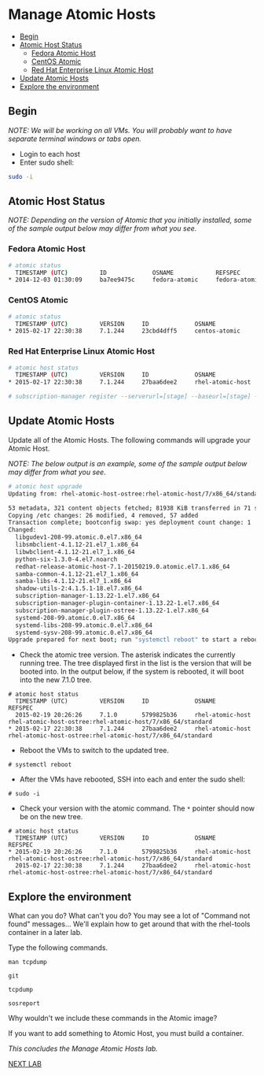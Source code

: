 # Manage Atomic Hosts

<!-- MarkdownTOC depth=4 autolink=true bracket=round -->

- [Begin](#begin)
- [Atomic Host Status](#atomic-host-status)
  - [Fedora Atomic Host](#fedora-atomic-host)
  - [CentOS Atomic](#centos-atomic)
  - [Red Hat Enterprise Linux Atomic Host](#red-hat-enterprise-linux-atomic-host)
- [Update Atomic Hosts](#update-atomic-hosts)
- [Explore the environment](#explore-the-environment)

<!-- /MarkdownTOC -->

## Begin

_NOTE: We will be working on all VMs. You will probably want to have separate terminal windows or tabs open._

* Login to each host
* Enter sudo shell:

```bash
sudo -i
```

## Atomic Host Status

_NOTE: Depending on the version of Atomic that you initially installed, some of the sample output below may differ from what you see._

### Fedora Atomic Host
```bash
# atomic status
  TIMESTAMP (UTC)         ID             OSNAME            REFSPEC
* 2014-12-03 01:30:09     ba7ee9475c     fedora-atomic     fedora-atomic:fedora-atomic/f21/x86_64/docker-host
```

### CentOS Atomic
```bash
# atomic status
  TIMESTAMP (UTC)         VERSION     ID             OSNAME               REFSPEC                                                 
* 2015-02-17 22:30:38     7.1.244     23cbd4dff5     centos-atomic        centos-atomic:centos-atomic/7/x86_64/standard     
```

### Red Hat Enterprise Linux Atomic Host

```bash
# atomic host status
  TIMESTAMP (UTC)         VERSION     ID             OSNAME               REFSPEC                                                 
* 2015-02-17 22:30:38     7.1.244     27baa6dee2     rhel-atomic-host     rhel-atomic-host:rhel-atomic-host/7/x86_64/standard     

# subscription-manager register --serverurl=[stage] --baseurl=[stage] --username=[account_user] --password=[account_pass] --auto-attach
```

## Update Atomic Hosts

Update all of the Atomic Hosts. The following commands will upgrade your Atomic Host.  

_NOTE: The below output is an example, some of the sample output below may differ from what you see._

```bash
# atomic host upgrade
Updating from: rhel-atomic-host-ostree:rhel-atomic-host/7/x86_64/standard

53 metadata, 321 content objects fetched; 81938 KiB transferred in 71 seconds
Copying /etc changes: 26 modified, 4 removed, 57 added
Transaction complete; bootconfig swap: yes deployment count change: 1
Changed:
  libgudev1-208-99.atomic.0.el7.x86_64
  libsmbclient-4.1.12-21.el7_1.x86_64
  libwbclient-4.1.12-21.el7_1.x86_64
  python-six-1.3.0-4.el7.noarch
  redhat-release-atomic-host-7.1-20150219.0.atomic.el7.1.x86_64
  samba-common-4.1.12-21.el7_1.x86_64
  samba-libs-4.1.12-21.el7_1.x86_64
  shadow-utils-2:4.1.5.1-18.el7.x86_64
  subscription-manager-1.13.22-1.el7.x86_64
  subscription-manager-plugin-container-1.13.22-1.el7.x86_64
  subscription-manager-plugin-ostree-1.13.22-1.el7.x86_64
  systemd-208-99.atomic.0.el7.x86_64
  systemd-libs-208-99.atomic.0.el7.x86_64
  systemd-sysv-208-99.atomic.0.el7.x86_64
Upgrade prepared for next boot; run "systemctl reboot" to start a reboot
```

* Check the atomic tree version. The asterisk indicates the currently running tree. The tree displayed first in the list is the version that will be booted into. In the output below, if the system is rebooted, it will boot into the new 7.1.0 tree.

```
# atomic host status
  TIMESTAMP (UTC)         VERSION     ID             OSNAME               REFSPEC                                                        
  2015-02-19 20:26:26     7.1.0       5799825b36     rhel-atomic-host     rhel-atomic-host-ostree:rhel-atomic-host/7/x86_64/standard     
* 2015-02-17 22:30:38     7.1.244     27baa6dee2     rhel-atomic-host     rhel-atomic-host-ostree:rhel-atomic-host/7/x86_64/standard
```

* Reboot the VMs to switch to the updated tree.

```
# systemctl reboot
```

* After the VMs have rebooted, SSH into each and enter the sudo shell:

```
# sudo -i
```

* Check your version with the atomic command. The `*` pointer should now be on the new tree.

```
# atomic host status
  TIMESTAMP (UTC)         VERSION     ID             OSNAME               REFSPEC                                                        
* 2015-02-19 20:26:26     7.1.0       5799825b36     rhel-atomic-host     rhel-atomic-host-ostree:rhel-atomic-host/7/x86_64/standard     
  2015-02-17 22:30:38     7.1.244     27baa6dee2     rhel-atomic-host     rhel-atomic-host-ostree:rhel-atomic-host/7/x86_64/standard     

```

## Explore the environment

What can you do?  What can't you do?  You may see a lot of "Command not found" messages...  We'll explain how to get around that with the rhel-tools container in a later lab.

Type the following commands.  

```
man tcpdump

git

tcpdump

sosreport
```

Why wouldn't we include these commands in the Atomic image?

If you want to add something to Atomic Host, you must build a container.

*This concludes the Manage Atomic Hosts lab.*

[NEXT LAB](svcContainers.md)
